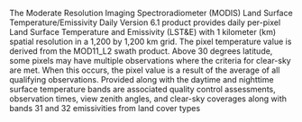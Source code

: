 The Moderate Resolution Imaging Spectroradiometer (MODIS) Land Surface Temperature/Emissivity Daily Version 6.1 product provides daily per-pixel Land Surface Temperature and Emissivity (LST&E) with 1 kilometer (km) spatial resolution in a 1,200 by 1,200 km grid. The pixel temperature value is derived from the MOD11_L2 swath product. Above 30 degrees latitude, some pixels may have multiple observations where the criteria for clear-sky are met. When this occurs, the pixel value is a result of the average of all qualifying observations. Provided along with the daytime and nighttime surface temperature bands are associated quality control assessments, observation times, view zenith angles, and clear-sky coverages along with bands 31 and 32 emissivities from land cover types